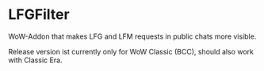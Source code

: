 # LFGFilter
WoW-Addon that makes LFG and LFM requests in public chats more visible.

Release version ist currently only for WoW Classic (BCC), should also work with Classic Era.
